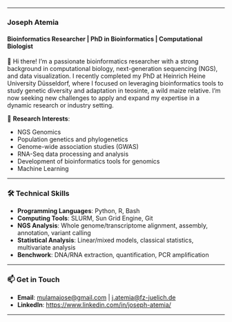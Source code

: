 <!--
## Hi there 👋

**Atemia/Atemia** is a ✨ _special_ ✨ repository because its `README.md` (this file) appears on your GitHub profile.

Here are some ideas to get you started:

- 🔭 I’m currently working on ...
- 🌱 I’m currently learning ...
- 👯 I’m looking to collaborate on ...
- 🤔 I’m looking for help with ...
- 💬 Ask me about ...
- 📫 How to reach me: ...
- 😄 Pronouns: ...
- ⚡ Fun fact: ...
-->

---

### **Joseph Atemia**  
#### Bioinformatics Researcher | PhD in Bioinformatics | Computational Biologist  

👋 Hi there! I’m a passionate bioinformatics researcher with a strong background in computational biology, next-generation sequencing (NGS), and data visualization. I recently completed my PhD at Heinrich Heine University Düsseldorf, where I focused on leveraging bioinformatics tools to study genetic diversity and adaptation in teosinte, a wild maize relative. I’m now seeking new challenges to apply and expand my expertise in a dynamic research or industry setting.  

🔬 **Research Interests**:  
- NGS Genomics 
- Population genetics and phylogenetics  
- Genome-wide association studies (GWAS)  
- RNA-Seq data processing and analysis  
- Development of bioinformatics tools for genomics
- Machine Learning  

---

### **🛠️ Technical Skills**  
- **Programming Languages**: Python, R, Bash  
- **Computing Tools**: SLURM, Sun Grid Engine, Git  
- **NGS Analysis**: Whole genome/transcriptome alignment, assembly, annotation, variant calling  
- **Statistical Analysis**: Linear/mixed models, classical statistics, multivariate analysis  
- **Benchwork**: DNA/RNA extraction, quantification, PCR amplification  
<!--- **Teaching & Mentorship**: Conducted workshops and mentored students in bioinformatics and statistics  --->

---
<!--
### **🚀 Projects**  

#### **Comparative genomics of the wild relatives of maize** 
-	Researched genetic diversity and adaptation in teosinte, a wild maize relative, to identify traits for crop improvement under environmental stresses.
-	Provided insights into Teosinte’s potential as a genetic resource for climate-resilient crop breeding.
-	Managed data analysis pipelines analyzed and interpreted genomic data, and contributed knowledge to conservation and breeding initiatives.

#### **GeneExpressionPlots**  
- Designed to help researchers explore and interpret complex gene expression datasets.  
- [GitHub Link]([https://github.com/usadellab/prot-scriber](https://github.com/usadellab/GeneExpressionPlots))   

#### **ProtScriber**  
- A tool for annotation.  
- Streamlines the process of protein sequence characterization for genomics research.  
- [GitHub Link](https://github.com/usadellab/prot-scriber)  

#### **Population Genetics Analysis of *Magnaporthe oryzae***  
- Analyzed whole genome sequences to uncover genetic diversity and migration dynamics of the finger millet blast pathogen across Eastern Africa.  
- Applied bioinformatics pipelines for SNP detection, population clustering, and diversity metrics.  

---

### **📚 Publications**  
1. **GXP: Analyze and Plot Plant Omics Data in Web Browsers**  
   - Constantin Eiteneuer †, David Velasco †, **Joseph Atemia** †, et al.  
   - [Link to Publication](https://www.mdpi.com/2223-7747/11/6/745)  

2. **From Habitat to Genotype: The Complex Interplay of Climate, Phenotypes, and Taxonomy in Teosinte**  
   - **Joseph Atemia** †, Wegier Ana, Rivera-Rodríguez Diana, et al.  
   - [Link to Publication](https://www.authorea.com/users/872144/articles/1252818-from-habitat-to-genotype-the-complex-interplay-of-climate-phenotypes-and-taxonomy-in-teosinte)  

---

### **🎤 Presentations**  
- **German Conference on Bioinformatics (GCB) 2022** – Halle (Saale), Germany  
- **International Plant & Animal Genome Conference (PAG) 2024** – San Diego, USA  
- **Horticultural Association of Kenya Conference 2020** – Virtual, Kenya  
- **International Conference on Intelligent Systems for Molecular Biology (ISMB) 2020** – Virtual, Kenya  

---

### **📜 Professional Development**  
- **Helmholtz Information & Data Science Academy (HIDA) Incubator Summer Academy** – Statistical Learning, Jülich, Germany  
- **Advanced Bioinformatics (AfriBOP 2019)** – Facilitator, Kenya  
- **Data Mining & Integration (NoSQL, SPARQL)** – Pwani University, Kenya  
- **EuPathDB & CliniEpiDB Data Resources Workshop** – icipe, Kenya  

---

### **🌍 Professional Memberships**  
- **Africa Society for Bioinformatics and Computational Biology (ASBCB)**  
- **Rotary International – Rotaract Club of Kilifi**  

---

### **⚽ Interests**  
- Passionate about football and cycling for fitness and recreation.  

---

-->

### **📫 Get in Touch**  
- **Email**: mulamajose@gmail.com | j.atemia@fz-juelich.de  
- **LinkedIn**: https://www.linkedin.com/in/joseph-atemia/ 


---


